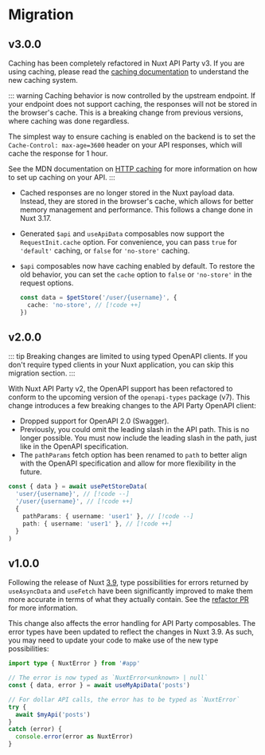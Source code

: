 # Migration

## v3.0.0

Caching has been completely refactored in Nuxt API Party v3. If you are using caching, please read the [caching documentation](./caching) to understand the new caching system.

::: warning
Caching behavior is now controlled by the upstream endpoint. If your endpoint does not support caching, the responses will not be stored in the browser's cache. This is a breaking change from previous versions, where caching was done regardless.

The simplest way to ensure caching is enabled on the backend is to set the `Cache-Control: max-age=3600` header on your API responses, which will cache the response for 1 hour.

See the MDN documentation on [HTTP caching](https://developer.mozilla.org/en-US/docs/Web/HTTP/Caching) for more information on how to set up caching on your API.
:::

- Cached responses are no longer stored in the Nuxt payload data. Instead, they are stored in the browser's cache, which allows for better memory management and performance. This follows a change done in Nuxt 3.17.
- Generated `$api` and `useApiData` composables now support the `RequestInit.cache` option. For convenience, you can pass `true` for `'default'` caching, or `false` for `'no-store'` caching.
- `$api` composables now have caching enabled by default. To restore the old behavior, you can set the `cache` option to `false` or `'no-store'` in the request options.

  ```ts
  const data = $petStore('/user/{username}', {
    cache: 'no-store', // [!code ++]
  })
  ```

## v2.0.0

::: tip
Breaking changes are limited to using typed OpenAPI clients. If you don't require typed clients in your Nuxt application, you can skip this migration section.
:::

With Nuxt API Party v2, the OpenAPI support has been refactored to conform to the upcoming version of the `openapi-types` package (v7). This change introduces a few breaking changes to the API Party OpenAPI client:

- Dropped support for OpenAPI 2.0 (Swagger).
- Previously, you could omit the leading slash in the API path. This is no longer possible. You must now include the leading slash in the path, just like in the OpenAPI specification.
- The `pathParams` fetch option has been renamed to `path` to better align with the OpenAPI specification and allow for more flexibility in the future.

```ts
const { data } = await usePetStoreData(
  'user/{username}', // [!code --]
  '/user/{username}', // [!code ++]
  {
    pathParams: { username: 'user1' }, // [!code --]
    path: { username: 'user1' }, // [!code ++]
  }
)
```

## v1.0.0

Following the release of Nuxt [3.9](https://github.com/nuxt/nuxt/releases/tag/v3.9.0), type possibilities for errors returned by `useAsyncData` and `useFetch` have been significantly improved to make them more accurate in terms of what they actually contain. See the [refactor PR](https://github.com/nuxt/nuxt/pull/24396) for more information.

This change also affects the error handling for API Party composables. The error types have been updated to reflect the changes in Nuxt 3.9. As such, you may need to update your code to make use of the new type possibilities:

```ts
import type { NuxtError } from '#app'

// The error is now typed as `NuxtError<unknown> | null`
const { data, error } = await useMyApiData('posts')

// For dollar API calls, the error has to be typed as `NuxtError`
try {
  await $myApi('posts')
}
catch (error) {
  console.error(error as NuxtError)
}
```
